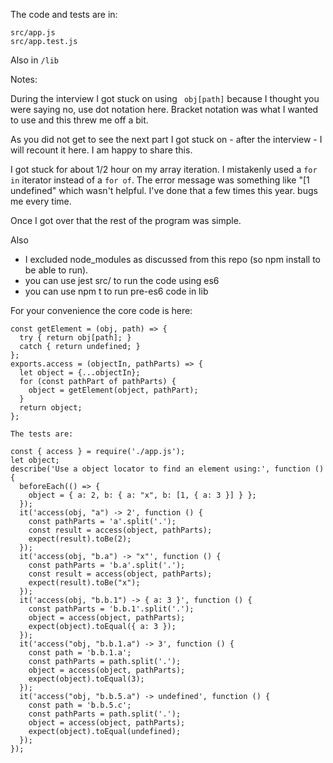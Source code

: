 The code and tests are in:

    src/app.js
    src/app.test.js

Also in `/lib`

Notes:

During the interview I got stuck on using ` obj[path]` because I thought you were saying no, use dot notation here.  Bracket notation was what I wanted to use and this threw me off a bit.

As you did not get to see the next part I got stuck on - after the interview - I will recount it here.
I am happy to share this.

I got stuck for about 1/2 hour on my array iteration.  I mistakenly used a `for in` iterator instead of a `for of`.
The error message was something like "\[1 undefined" which wasn't helpful.
I've done that a few times this year. bugs me every time.

Once I got over that the rest of the program was simple.

Also
- I excluded node_modules as discussed from this repo (so npm install to be able to run).
- you can use jest src/ to run the code using es6
- you can use npm t to run pre-es6 code in lib

For your convenience the core code is here:

```
const getElement = (obj, path) => {
  try { return obj[path]; }
  catch { return undefined; }
};
exports.access = (objectIn, pathParts) => {
  let object = {...objectIn};
  for (const pathPart of pathParts) {
    object = getElement(object, pathPart);
  }
  return object;
};

The tests are:

const { access } = require('./app.js');
let object;
describe('Use a object locator to find an element using:', function () {
  beforeEach(() => {
    object = { a: 2, b: { a: "x", b: [1, { a: 3 }] } };
  });
  it('access(obj, "a") -> 2', function () {
    const pathParts = 'a'.split('.');
    const result = access(object, pathParts);
    expect(result).toBe(2);
  });
  it('access(obj, "b.a") -> "x"', function () {
    const pathParts = 'b.a'.split('.');
    const result = access(object, pathParts);
    expect(result).toBe("x");
  });
  it('access(obj, "b.b.1") -> { a: 3 }', function () {
    const pathParts = 'b.b.1'.split('.');
    object = access(object, pathParts);
    expect(object).toEqual({ a: 3 });
  });
  it('access("obj, "b.b.1.a") -> 3', function () {
    const path = 'b.b.1.a';
    const pathParts = path.split('.');
    object = access(object, pathParts);
    expect(object).toEqual(3);
  });
  it('access("obj, "b.b.5.a") -> undefined', function () {
    const path = 'b.b.5.c';
    const pathParts = path.split('.');
    object = access(object, pathParts);
    expect(object).toEqual(undefined);
  });
});
